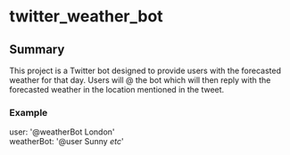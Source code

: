 # twitter_weather_bot
## Summary
This project is a Twitter bot designed to provide users with the forecasted weather for that day. Users will @ the bot which will then reply with the forecasted weather in the location mentioned in the tweet.
### Example
user: '@weatherBot London'<br />
weatherBot: '@user Sunny *etc*'<br />
